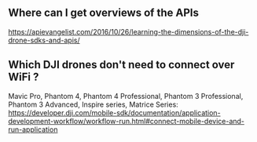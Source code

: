 ## Where can I get overviews of the APIs

https://apievangelist.com/2016/10/26/learning-the-dimensions-of-the-dji-drone-sdks-and-apis/

## Which DJI drones don't need to connect over WiFi ? 
Mavic Pro, Phantom 4, Phantom 4 Professional, Phantom 3 Professional, Phantom 3 Advanced, Inspire series, Matrice Series:
https://developer.dji.com/mobile-sdk/documentation/application-development-workflow/workflow-run.html#connect-mobile-device-and-run-application
